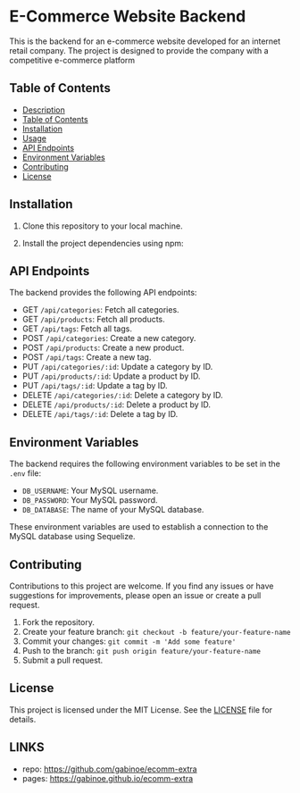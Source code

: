 # E-Commerce Website Backend

This is the backend for an e-commerce website developed for an internet retail company. The project is designed to provide the company with a competitive e-commerce platform 
## Table of Contents

- [Description](#e-commerce-website-backend)
- [Table of Contents](#table-of-contents)
- [Installation](#installation)
- [Usage](#usage)
- [API Endpoints](#api-endpoints)
- [Environment Variables](#environment-variables)
- [Contributing](#contributing)
- [License](#license)

## Installation

1. Clone this repository to your local machine.

2. Install the project dependencies using npm:


## API Endpoints

The backend provides the following API endpoints:

- GET `/api/categories`: Fetch all categories.
- GET `/api/products`: Fetch all products.
- GET `/api/tags`: Fetch all tags.
- POST `/api/categories`: Create a new category.
- POST `/api/products`: Create a new product.
- POST `/api/tags`: Create a new tag.
- PUT `/api/categories/:id`: Update a category by ID.
- PUT `/api/products/:id`: Update a product by ID.
- PUT `/api/tags/:id`: Update a tag by ID.
- DELETE `/api/categories/:id`: Delete a category by ID.
- DELETE `/api/products/:id`: Delete a product by ID.
- DELETE `/api/tags/:id`: Delete a tag by ID.

## Environment Variables

The backend requires the following environment variables to be set in the `.env` file:

- `DB_USERNAME`: Your MySQL username.
- `DB_PASSWORD`: Your MySQL password.
- `DB_DATABASE`: The name of your MySQL database.

These environment variables are used to establish a connection to the MySQL database using Sequelize.

## Contributing

Contributions to this project are welcome. If you find any issues or have suggestions for improvements, please open an issue or create a pull request.

1. Fork the repository.
2. Create your feature branch: `git checkout -b feature/your-feature-name`
3. Commit your changes: `git commit -m 'Add some feature'`
4. Push to the branch: `git push origin feature/your-feature-name`
5. Submit a pull request.

## License

This project is licensed under the MIT License. See the [LICENSE](LICENSE) file for details.

## LINKS

- repo: https://github.com/gabinoe/ecomm-extra
- pages: https://gabinoe.github.io/ecomm-extra
